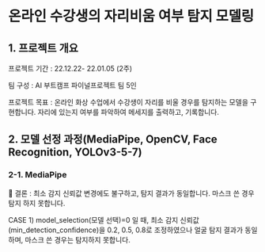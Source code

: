 # 온라인 수강생의 자리비움 여부 탐지 모델링
## 1. 프로젝트 개요

프로젝트 기간 : 22.12.22- 22.01.05 (2주)

팀 구성 : AI 부트캠프 파이널프로젝트 팀 5인

프로젝트 목표 : 온라인 화상 수업에서 수강생이 자리를 비울 경우를 탐지하는 모델을 구현합니다. 자리에 있는지 여부를 파악하여 메세지를 출력하고, 기록합니다.

## 2. 모델 선정 과정(MediaPipe, OpenCV, Face Recognition, YOLOv3-5-7)

### 2-1. MediaPipe

🔸 결론 : 최소 감지 신뢰값 변경에도 불구하고, 탐지 결과가 동일합니다. 마스크 쓴 경우 탐지 하지 못합니다.

CASE 1) model_selection(모델 선택)=0 일 때, 최소 감지 신뢰값(min_detection_confidence)을 0.2, 0.5, 0.8로 조정하였으나 얼굴 탐지 결과가 동일하며, 마스크 쓴 경우는 탐지하지 못합니다.